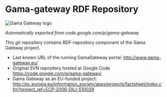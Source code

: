 # Gama-gateway RDF Repository 

![Gama Gateway logo](http://research.ciant.cz/twiki42/pub/Main/GamaProject/logo_gama.png)

*Automatically exported from code.google.com/p/gama-gateway*

This git repository contains RDF-repository component of the Gama Gateway project.

* Last known URL of the running GamaGateway portal: http://www.gama-gateway.eu/
* Original SVN repository hosted at Google Code https://code.google.com/p/gama-gateway/
* Gama Gateway as an EU-funded project: http://ec.europa.eu/information_society/apps/projects/factsheet/index.cfm?project_ref=ECP-2006-DILI-510029
